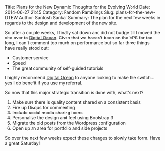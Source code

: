 Title: Plans for the New Dynamic Thoughts for the Evolving World
Date: 2014-06-27 21:45
Category: Random Ramblings
Slug: plans-for-the-new-DTEW
Author: Santosh Sankar
Summary: The plan for the next few weeks in regards to the design and development of the new site.
 
So after a couple weeks, I finally sat down and did not budge till I moved the site over to [Digital Ocean](https://www.digitalocean.com/?refcode=4326c62c8117). Given that we haven't been on the VPS for too long, I can't comment too much on performance but so far three things have really stood out:

* Customer service
* Speed
* The great community of self-guided tutorials

I highly recommend [Digital Ocean](https://www.digitalocean.com/?refcode=4326c62c8117) to anyone looking to make the switch... yes I do benefit if you use my referral. 

So now that this major strategic transition is done with, what's next?

1.  Make sure there is quality content shared on a consistent basis
2. Fire up Disqus for commenting
3. Include social media sharing icons
4. Personalize the design and feel using Bootstrap 3
5. Migrate the old posts from the Wordpress configuration
6. Open up an area for portfolio and side projects

So over the next few weeks expect these changes to slowly take form. Have a great Saturday!